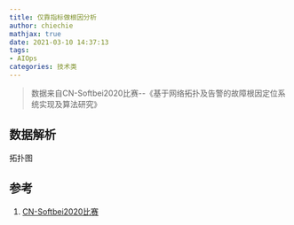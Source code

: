 ```yaml
---
title: 仅靠指标做根因分析
author: chiechie
mathjax: true
date: 2021-03-10 14:37:13
tags:
- AIOps
categories: 技术类
---
```


> 数据来自CN-Softbei2020比赛--《基于网络拓扑及告警的故障根因定位系统实现及算法研究》

## 数据解析

拓扑图





## 参考
1. [CN-Softbei2020比赛](http://www.cnsoftbei.com/plus/view.php?aid=479)